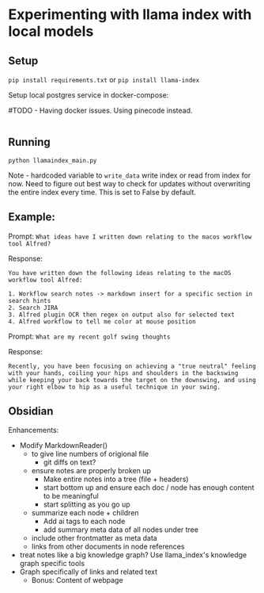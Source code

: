 # Experimenting with llama index with local models

## Setup
`pip install requirements.txt` or `pip install llama-index`

Setup local postgres service in docker-compose:

#TODO - Having docker issues. Using pinecode instead.
```sh

```

## Running

`python llamaindex_main.py`

Note - hardcoded variable to `write_data` write index or read from index for now. Need to figure out best way to check for updates without overwriting the entire index every time. This is set to False by default.

## Example:
Prompt: `What ideas have I written down relating to the macos workflow tool Alfred?`

Response: 
```
You have written down the following ideas relating to the macOS workflow tool Alfred:

1. Workflow search notes -> markdown insert for a specific section in search hints
2. Search JIRA
3. Alfred plugin OCR then regex on output also for selected text
4. Alfred workflow to tell me color at mouse position
```

Prompt: `What are my recent golf swing thoughts`

Response:
```
Recently, you have been focusing on achieving a "true neutral" feeling with your hands, coiling your hips and shoulders in the backswing while keeping your back towards the target on the downswing, and using your right elbow to hip as a useful technique in your swing.
```

## Obsidian

Enhancements:
- Modify MarkdownReader() 
    - to give line numbers of origional file
        - git diffs on text?
    - ensure notes are properly broken up
        - Make entire notes into a tree (file + headers) 
        - start bottom up and ensure each doc / node has enough content to be meaningful
        - start splitting as you go up
    - summarize each node + children
        - Add  ai tags to each node
        - add summary meta data of all nodes under tree
    - include other frontmatter as meta data
    - links from other documents in node references
- treat notes like a big knowledge graph? Use llama_index's knowledge graph specific tools
- Graph specifically of links and related text 
    - Bonus: Content of webpage